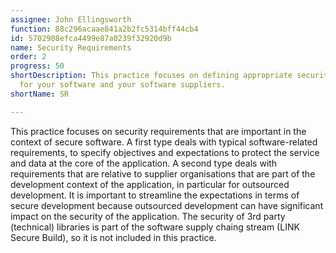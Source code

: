 ```yaml
---
assignee: John Ellingsworth
function: 88c296acaae841a2b2fc5314bff44cb4
id: 5702908efca4499e87a0239f32920d9b
name: Security Requirements
order: 2
progress: 50
shortDescription: This practice focuses on defining appropriate security requirements
  for your software and your software suppliers.
shortName: SR

---
```

This practice focuses on security requirements that are important in the context of secure software. A first type deals with typical software-related requirements, to specify objectives and expectations to protect the service and data at the core of the application. A second type deals with requirements that are relative to supplier organisations that are part of the development context of the application, in particular for outsourced development. It is important to streamline the expectations in terms of secure development because outsourced development can have significant impact on the security of the application. The security of 3rd party (technical) libraries is part of the software supply chaing stream (LINK Secure Build), so it is not included in this practice.